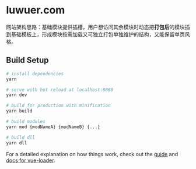# luwuer.com

网站架构思路：基础模块提供插槽，用户想访问其余模块时动态把**打包后**的模块插到基础模板上，形成模块按需加载又可独立打包单独维护的结构，又能保留单页风格。

## Build Setup

``` bash
# install dependencies
yarn

# serve with hot reload at localhost:8080
yarn dev

# build for production with minification
yarn build

# build modules
yarn mod {modNameA} {modNameB} {...}

# build dll
yarn dll
```

For a detailed explanation on how things work, check out the [guide](http://vuejs-templates.github.io/webpack/) and [docs for vue-loader](http://vuejs.github.io/vue-loader).
